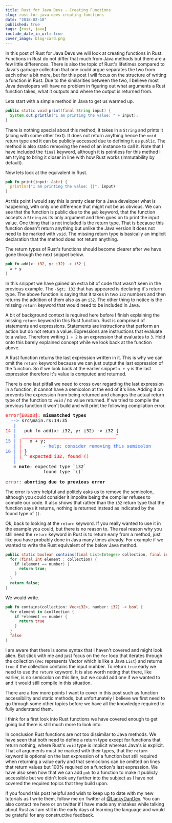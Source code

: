 ```yaml
---
title: Rust for Java Devs - Creating Functions
slug: rust-for-java-devs-creating-functions
date: "2018-02-18"
published: true
tags: [rust, java]
include_date_in_url: true
cover_image: blog-card.png
---
```


In this post of Rust for Java Devs we will look at creating functions in Rust. Functions in Rust do not differ that much from Java methods but there are a few little differences. There is also the topic of Rust's lifetimes compared to Java's garbage collection that one could argue separates the two from each other a bit more, but for this post I will focus on the structure of writing a function in Rust. Due to the similarities between the two, I believe most Java developers will have no problem in figuring out what arguments a Rust function takes, what it outputs and where the output is returned from.

Lets start with a simple method in Java to get us warmed up.

```java
public static void print(final String input) {
  System.out.println("I am printing the value: " + input);
}
```

There is nothing special about this method, it takes in a `String` and prints it (along with some other text). It does not return anything hence the `void` return type and it can be publicly accessed due to defining it as `public`. The method is also static removing the need of an instance to call it. Note that I have included the `final` keyword, although it is pointless for this method I am trying to bring it closer in line with how Rust works (immutability by default).

Now lets look at the equivalent in Rust.

```rust
pub fn print(input: &str) {
  println!("I am printing the value: {}", input)
}
```

At this point I would say this is pretty clear for a Java developer what is happening, with only one difference that might not be as obvious. We can see that the function is public due to the `pub` keyword, that the function accepts a `String` as its only argument and then goes on to print the input value. One thing that is not included is the return type. That is because this function doesn't return anything but unlike the Java version it does not need to be marked with `void`. The missing return type is basically an implicit declaration that the method does not return anything.

The return types of Rust's functions should become clearer after we have gone through the next snippet below.

```rust
pub fn add(x: i32, y: i32) -> i32 {
  x + y
}
```

In this snippet we have gained an extra bit of code that wasn't seen in the previous example. The `-&gt; i32` that has appeared is declaring it's return type. The above function is saying that it takes in two `i32` numbers and then returns the addition of them also as an `i32`. The other thing to notice is the missing `return` keyword that would need to be included in Java.

A bit of background context is required here before I finish explaining the missing `return` keyword in this Rust function. Rust is comprised of statements and expressions. Statements are instructions that perform an action but do not return a value. Expressions are instructions that evaluate to a value. Therefore writing `1 + 2` is an expression that evaluates to `3`. Hold onto this barely explained concept while we look back at the function above.

A Rust function returns the last expression written in it. This is why we can omit the `return` keyword because we can just output the last expression of the function. So if we look back at the earlier snippet `x + y` is the last expression therefore it's value is computed and returned.

There is one last pitfall we need to cross over regarding the last expression in a function, it cannot have a semicolon at the end of it's line. Adding it on prevents the expression from being returned and changes the actual return type of the function to `void` / no value returned. If we tried to compile the previous function it won't build and will print the following compilation error.

<pre class="language-text"><span style="color:#ff0000;">error[E0308]</span>: <strong>mismatched types</strong>
  <span style="color:#3366ff;">--&gt;</span> src\main.rs:14:35
   <span style="color:#3366ff;">|</span>
<span style="color:#ff0000;">14</span> <span style="color:#3366ff;">|</span>   pub fn add(x: i32, y: i32) -&gt; i32 {
   <span style="color:#3366ff;">|</span>  <span style="color:#ff0000;">___________________________________^</span>
<span style="color:#3366ff;">15</span> <span style="color:#3366ff;">|</span> <span style="color:#ff0000;">|</span>   x + y;
   <span style="color:#3366ff;">|</span> <span style="color:#ff0000;">|</span>        <span style="color:#3366ff;">- help: consider removing this semicolon</span>
<span style="color:#3366ff;">16</span> <span style="color:#3366ff;">|</span> <span style="color:#ff0000;">|</span> }
   <span style="color:#3366ff;">|</span> <span style="color:#ff0000;">|_^ expected i32, found ()</span>
   <span style="color:#3366ff;">|</span>
   = <strong>note</strong>: expected type `i32`
              found type `()`

<span style="color:#ff0000;">error</span>: <strong>aborting due to previous error
</strong></pre>

The error is very helpful and politely asks us to remove the semicolon, although you could consider it impolite being the compiler refuses to compile our code. It also shows that rather than the `i32` return type that the function says it returns, nothing is returned instead as indicated by the found type of `()`.

Ok, back to looking at the `return` keyword. If you really wanted to use it in the example you could, but there is no reason to. The real reason why you still need the `return` keyword in Rust is to return early from a method, just like you have probably done in Java many times already. For example if we wanted to write the Rust equivalent of the below Java method.

```java
public static boolean contains(final List<Integer> collection, final int number) {
  for (final int element : collection) {
    if (element == number) {
      return true;
    }
  }
  return false;
}
```

We would write.

```rust
pub fn contains(collection: Vec<i32>, number: i32) -> bool {
  for element in &collection {
    if *element == number {
      return true
    }
  }
  false
}
```

I am aware that there is some syntax that I haven't covered and might look alien. But stick with me and just focus on the `for` loop that iterates through the collection (`Vec` represents Vector which is like a Java `List`) and returns `true` if the collection contains the input number. To return `true` early we need to use the `return` keyword. It is also worth noting that there, like earlier, is no semicolon on this line, but we could add one if we wanted to and it would still compile in this situation.

There are a few more points I want to cover in this post such as function accessibility and static methods, but unfortunately I believe we first need to go through some other topics before we have all the knowledge required to fully understand them.

I think for a first look into Rust functions we have covered enough to get going but there is still much more to look into.

In conclusion Rust functions are not too dissimilar to Java methods. We have seen that both need to define a return type except for functions that return nothing, where Rust's `void` type is implicit whereas Java's is explicit. That all arguments must be marked with their types, that the `return` keyword is optional on the last expression of a function but still required when returning a value early and that semicolons can be omitted on lines that return values but 100% required on a function's last expression. We have also seen how that we can add `pub` to a function to make it publicly accessible but we didn't look any further into the subject as I have not covered the required topics that they build upon.

If you found this post helpful and wish to keep up to date with my new tutorials as I write them, follow me on Twitter at [@LankyDanDev](https://twitter.com/LankyDanDev). You can also contact me here or on twitter if I have made any mistakes while talking about Rust as I am still in the early days of learning the language and would be grateful for any constructive feedback.